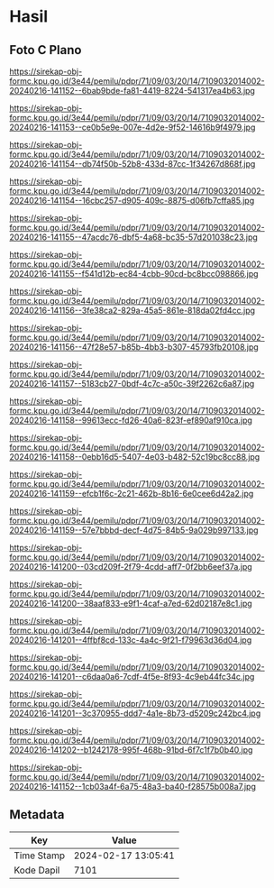 # Hasil

## Foto C Plano

https://sirekap-obj-formc.kpu.go.id/3e44/pemilu/pdpr/71/09/03/20/14/7109032014002-20240216-141152--6bab9bde-fa81-4419-8224-541317ea4b63.jpg

https://sirekap-obj-formc.kpu.go.id/3e44/pemilu/pdpr/71/09/03/20/14/7109032014002-20240216-141153--ce0b5e9e-007e-4d2e-9f52-14616b9f4979.jpg

https://sirekap-obj-formc.kpu.go.id/3e44/pemilu/pdpr/71/09/03/20/14/7109032014002-20240216-141154--db74f50b-52b8-433d-87cc-1f34267d868f.jpg

https://sirekap-obj-formc.kpu.go.id/3e44/pemilu/pdpr/71/09/03/20/14/7109032014002-20240216-141154--16cbc257-d905-409c-8875-d06fb7cffa85.jpg

https://sirekap-obj-formc.kpu.go.id/3e44/pemilu/pdpr/71/09/03/20/14/7109032014002-20240216-141155--47acdc76-dbf5-4a68-bc35-57d201038c23.jpg

https://sirekap-obj-formc.kpu.go.id/3e44/pemilu/pdpr/71/09/03/20/14/7109032014002-20240216-141155--f541d12b-ec84-4cbb-90cd-bc8bcc098866.jpg

https://sirekap-obj-formc.kpu.go.id/3e44/pemilu/pdpr/71/09/03/20/14/7109032014002-20240216-141156--3fe38ca2-829a-45a5-861e-818da02fd4cc.jpg

https://sirekap-obj-formc.kpu.go.id/3e44/pemilu/pdpr/71/09/03/20/14/7109032014002-20240216-141156--47f28e57-b85b-4bb3-b307-45793fb20108.jpg

https://sirekap-obj-formc.kpu.go.id/3e44/pemilu/pdpr/71/09/03/20/14/7109032014002-20240216-141157--5183cb27-0bdf-4c7c-a50c-39f2262c6a87.jpg

https://sirekap-obj-formc.kpu.go.id/3e44/pemilu/pdpr/71/09/03/20/14/7109032014002-20240216-141158--99613ecc-fd26-40a6-823f-ef890af910ca.jpg

https://sirekap-obj-formc.kpu.go.id/3e44/pemilu/pdpr/71/09/03/20/14/7109032014002-20240216-141158--0ebb16d5-5407-4e03-b482-52c19bc8cc88.jpg

https://sirekap-obj-formc.kpu.go.id/3e44/pemilu/pdpr/71/09/03/20/14/7109032014002-20240216-141159--efcb1f6c-2c21-462b-8b16-6e0cee6d42a2.jpg

https://sirekap-obj-formc.kpu.go.id/3e44/pemilu/pdpr/71/09/03/20/14/7109032014002-20240216-141159--57e7bbbd-decf-4d75-84b5-9a029b997133.jpg

https://sirekap-obj-formc.kpu.go.id/3e44/pemilu/pdpr/71/09/03/20/14/7109032014002-20240216-141200--03cd209f-2f79-4cdd-aff7-0f2bb6eef37a.jpg

https://sirekap-obj-formc.kpu.go.id/3e44/pemilu/pdpr/71/09/03/20/14/7109032014002-20240216-141200--38aaf833-e9f1-4caf-a7ed-62d02187e8c1.jpg

https://sirekap-obj-formc.kpu.go.id/3e44/pemilu/pdpr/71/09/03/20/14/7109032014002-20240216-141201--4ffbf8cd-133c-4a4c-9f21-f79963d36d04.jpg

https://sirekap-obj-formc.kpu.go.id/3e44/pemilu/pdpr/71/09/03/20/14/7109032014002-20240216-141201--c6daa0a6-7cdf-4f5e-8f93-4c9eb44fc34c.jpg

https://sirekap-obj-formc.kpu.go.id/3e44/pemilu/pdpr/71/09/03/20/14/7109032014002-20240216-141201--3c370955-ddd7-4a1e-8b73-d5209c242bc4.jpg

https://sirekap-obj-formc.kpu.go.id/3e44/pemilu/pdpr/71/09/03/20/14/7109032014002-20240216-141202--b1242178-995f-468b-91bd-6f7c1f7b0b40.jpg

https://sirekap-obj-formc.kpu.go.id/3e44/pemilu/pdpr/71/09/03/20/14/7109032014002-20240216-141152--1cb03a4f-6a75-48a3-ba40-f28575b008a7.jpg


## Metadata

| Key        | Value               |
| ---------- | ------------------- |
| Time Stamp | 2024-02-17 13:05:41 |
| Kode Dapil | 7101                |



